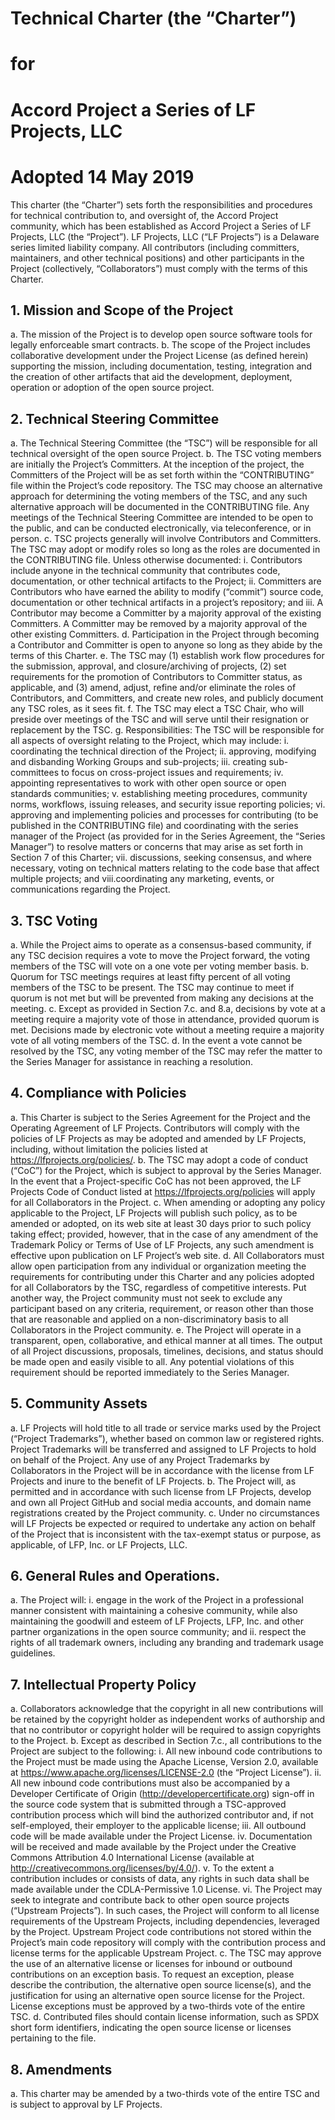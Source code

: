 # Technical Charter (the “Charter”)
# for
# Accord Project a Series of LF Projects, LLC
# Adopted 14 May 2019

This charter (the “Charter”) sets forth the responsibilities and procedures for technical contribution to, and oversight of, the Accord Project community, which has been established as Accord Project a Series of LF Projects, LLC (the “Project”). LF Projects, LLC (“LF Projects”) is a Delaware series limited liability company. All contributors (including committers, maintainers, and other technical positions) and other participants in the Project (collectively, “Collaborators”) must comply with the terms of this Charter.

## 1. Mission and Scope of the Project
a. The mission of the Project is to develop open source software tools for legally enforceable smart contracts.
b. The scope of the Project includes collaborative development under the Project License (as defined herein) supporting the mission, including documentation, testing, integration and the creation of other artifacts that aid the development, deployment, operation or adoption of the open source project.

## 2. Technical Steering Committee
a. The Technical Steering Committee (the “TSC”) will be responsible for all technical oversight of the open source Project.
b. The TSC voting members are initially the Project’s Committers. At the inception of the project, the Committers of the Project will be as set forth within the “CONTRIBUTING” file within the Project’s code repository. The TSC may choose an alternative approach for determining the voting members of the TSC, and any such alternative approach will be documented in the CONTRIBUTING file. Any meetings of the Technical Steering Committee are intended to be open to the public, and can be conducted electronically, via teleconference, or in person.
c. TSC projects generally will involve Contributors and Committers. The TSC may adopt or modify roles so long as the roles are documented in the CONTRIBUTING file. Unless otherwise documented:
i. Contributors include anyone in the technical community that contributes code, documentation, or other technical artifacts to the Project;
ii. Committers are Contributors who have earned the ability to modify (“commit”) source code, documentation or other technical artifacts in a project’s repository; and
iii. A Contributor may become a Committer by a majority approval of the existing Committers. A Committer may be removed by a majority approval of the other existing Committers.
d. Participation in the Project through becoming a Contributor and Committer is open to anyone so long as they abide by the terms of this Charter.
e. The TSC may (1) establish work flow procedures for the submission, approval, and closure/archiving of projects, (2) set requirements for the promotion of Contributors to Committer status, as applicable, and (3) amend, adjust, refine and/or eliminate the roles of Contributors, and Committers, and create new roles, and publicly document any TSC roles, as it sees fit.
f. The TSC may elect a TSC Chair, who will preside over meetings of the TSC and will serve until their resignation or replacement by the TSC.
g. Responsibilities: The TSC will be responsible for all aspects of oversight relating to the Project, which may include:
i. coordinating the technical direction of the Project;
ii. approving, modifying and disbanding Working Groups and sub-projects;
iii. creating sub-committees to focus on cross-project issues and requirements;
iv. appointing representatives to work with other open source or open standards communities;
v. establishing meeting procedures, community norms, workflows, issuing releases, and security issue reporting policies;
vi. approving and implementing policies and processes for contributing (to be published in the CONTRIBUTING file) and coordinating with the series manager of the Project (as provided for in the Series Agreement, the “Series Manager”) to resolve matters or concerns that may arise as set forth in Section 7 of this Charter;
vii. discussions, seeking consensus, and where necessary, voting on technical matters relating to the code base that affect multiple projects; and
viii.coordinating any marketing, events, or communications regarding the Project.

## 3. TSC Voting
a. While the Project aims to operate as a consensus-based community, if any TSC decision requires a vote to move the Project forward, the voting members of the TSC will vote on a one vote per voting member basis.
b. Quorum for TSC meetings requires at least fifty percent of all voting members of the TSC to be present. The TSC may continue to meet if quorum is not met but will be prevented from making any decisions at the meeting.
c. Except as provided in Section 7.c. and 8.a, decisions by vote at a meeting require a majority vote of those in attendance, provided quorum is met. Decisions made by electronic vote without a meeting require a majority vote of all voting members of the TSC.
d. In the event a vote cannot be resolved by the TSC, any voting member of the TSC may refer the matter to the Series Manager for assistance in reaching a resolution.

## 4. Compliance with Policies
a. This Charter is subject to the Series Agreement for the Project and the Operating Agreement of LF Projects. Contributors will comply with the policies of LF Projects as may be adopted and amended by LF Projects, including, without limitation the policies listed at https://lfprojects.org/policies/.
b. The TSC may adopt a code of conduct (“CoC”) for the Project, which is subject to approval by the Series Manager. In the event that a Project-specific CoC has not been approved, the LF Projects Code of Conduct listed at https://lfprojects.org/policies will apply for all Collaborators in the Project.
c. When amending or adopting any policy applicable to the Project, LF Projects will publish such policy, as to be amended or adopted, on its web site at least 30 days prior to such policy taking effect; provided, however, that in the case of any amendment of the Trademark Policy or Terms of Use of LF Projects, any such amendment is effective upon publication on LF Project’s web site.
d. All Collaborators must allow open participation from any individual or organization meeting the requirements for contributing under this Charter and any policies adopted for all Collaborators by the TSC, regardless of competitive interests. Put another way, the Project community must not seek to exclude any participant based on any criteria, requirement, or reason other than those that are reasonable and applied on a non-discriminatory basis to all Collaborators in the Project community.
e. The Project will operate in a transparent, open, collaborative, and ethical manner at all times. The output of all Project discussions, proposals, timelines, decisions, and status should be made open and easily visible to all. Any potential violations of this requirement should be reported immediately to the Series Manager.

## 5. Community Assets
a. LF Projects will hold title to all trade or service marks used by the Project (“Project Trademarks”), whether based on common law or registered rights. Project Trademarks will be transferred and assigned to LF Projects to hold on behalf of the Project. Any use of any Project Trademarks by Collaborators in the Project will be in accordance with the license from LF Projects and inure to the benefit of LF Projects.
b. The Project will, as permitted and in accordance with such license from LF Projects, develop and own all Project GitHub and social media accounts, and domain name registrations created by the Project community.
c. Under no circumstances will LF Projects be expected or required to undertake any action on behalf of the Project that is inconsistent with the tax-exempt status or purpose, as applicable, of LFP, Inc. or LF Projects, LLC.

## 6. General Rules and Operations.
a. The Project will:
i. engage in the work of the Project in a professional manner consistent with maintaining a cohesive community, while also maintaining the goodwill and esteem of LF Projects, LFP, Inc. and other partner organizations in the open source community; and
ii. respect the rights of all trademark owners, including any branding and trademark usage guidelines.

## 7. Intellectual Property Policy
a. Collaborators acknowledge that the copyright in all new contributions will be retained by the copyright holder as independent works of authorship and that no contributor or copyright holder will be required to assign copyrights to the Project.
b. Except as described in Section 7.c., all contributions to the Project are subject to the following:
i. All new inbound code contributions to the Project must be made using the Apache License, Version 2.0, available at https://www.apache.org/licenses/LICENSE-2.0 (the “Project License”).
ii. All new inbound code contributions must also be accompanied by a Developer Certificate of Origin (http://developercertificate.org) sign-off in the source code system that is submitted through a TSC-approved contribution process which will bind the authorized contributor and, if not self-employed, their employer to the applicable license;
iii. All outbound code will be made available under the Project License.
iv. Documentation will be received and made available by the Project under the Creative Commons Attribution 4.0 International License (available at http://creativecommons.org/licenses/by/4.0/).
v. To the extent a contribution includes or consists of data, any rights in such data shall be made available under the CDLA-Permissive 1.0 License.
vi. The Project may seek to integrate and contribute back to other open source projects (“Upstream Projects”). In such cases, the Project will conform to all license requirements of the Upstream Projects, including dependencies, leveraged by the Project. Upstream Project code contributions not stored within the Project’s main code repository will comply with the contribution process and license terms for the applicable Upstream Project.
c. The TSC may approve the use of an alternative license or licenses for inbound or outbound contributions on an exception basis. To request an exception, please describe the contribution, the alternative open source license(s), and the justification for using an alternative open source license for the Project. License exceptions must be approved by a two-thirds vote of the entire TSC.
d. Contributed files should contain license information, such as SPDX short form identifiers, indicating the open source license or licenses pertaining to the file.

## 8. Amendments
a. This charter may be amended by a two-thirds vote of the entire TSC and is subject to approval by LF Projects.
